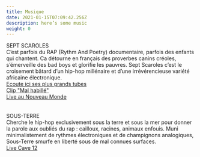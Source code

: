 ```yaml
---
title: Musique
date: 2021-01-15T07:09:42.256Z
description: here’s some music
weight: 0
---
```

SEPT SCAROLES\
C’est parfois du RAP (Rythm And Poetry) documentaire, parfois des enfants qui chantent. Ca détourne en français des proverbes canins créoles, s’émerveille des bad boys et glorifie les pauvres. Sept Scaroles c’est le croisement bâtard d’un hip-hop millénaire et d’une irrévérencieuse variété africaine électronique.\
[Ecoute ici ses plus grands tubes](https://septscaroles.bandcamp.com/)\
[Clip "Mal habillé"](https://www.youtube.com/watch?v=TRBGFnEHG9c)\
[Live au Nouveau Monde](https://www.youtube.com/watch?v=pEFR3YgjQ24)\
\
\
SOUS-TERRE\
Cherche le hip-hop exclusivement sous la terre et sous la mer pour donner la parole aux oubliés du rap : cailloux, racines, animaux enfouis. Muni minimalistement de rythmes électroniques et de champignons analogiques, Sous-Terre smurfe en liberté sous de mal connues surfaces.\
[Live Cave 12](https://sous-terre.bandcamp.com/album/live-at-cave-12-030917)